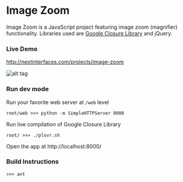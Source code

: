 Image Zoom
====
Image Zoom is a JavaScript project featuring image zoom (magnifier) functionality. Libraries used are [Google Closure Library](https://developers.google.com/closure/library/) and jQuery.

### Live Demo
http://nextinterfaces.com/projects/image-zoom

![alt tag](http://nextinterfaces.com/i/image-zoom.jpg)

### Run dev mode
Run your favorite web server at ```/web``` level
```
root/web >>> python -m SimpleHTTPServer 8000
```

Run live compilation of Google Closure Library
```
root/ >>> ./plovr.sh
```
Open the app at http://localhost:8000/

### Build Instructions
```
>>> ant
```